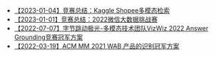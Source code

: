 - [【2023-01-04】竞赛总结：Kaggle Shopee多模态检索](http://mp.weixin.qq.com/s?__biz=MzIwNDA5NDYzNA==&amp;mid=2247491977&amp;idx=1&amp;sn=57d94d0775467832eb82db4eafade7a1&amp;chksm=96c7cc4ca1b0455ac4021adf9e49e4c060e4f06e8a654c2cce30cca8299069bb0254ebaae38c&amp;scene=21#wechat_redirect)
- [【2023-01-01】竞赛总结：2022微信大数据挑战赛](https://mp.weixin.qq.com/s?__biz=MzIwNDA5NDYzNA==&mid=2247499766&idx=1&sn=90377d970b8d0b446a9bd0570d46eea6&chksm=96c7d233a1b05b2574815d1770315da32d1487a3335f111ea508ec96268cf4d0c7b94738355e&scene=21#wechat_redirect)
- [【2022-07-07】字节跳动极光-多模态技术团队VizWiz 2022 Answer Grounding竞赛冠军方案](https://drive.google.com/file/d/11VesB9LcBjjS67iTFSxHmUzQsfWWyuJ6/view)
- [【2022-03-19】ACM MM 2021 WAB 产品的识别冠军方案](https://mp.weixin.qq.com/s/VLSxq90-myP4Khc0jONVOw)

